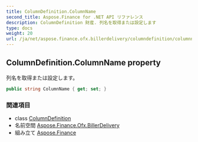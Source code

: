 ```yaml
---
title: ColumnDefinition.ColumnName
second_title: Aspose.Finance for .NET API リファレンス
description: ColumnDefinition 財産. 列名を取得または設定します
type: docs
weight: 20
url: /ja/net/aspose.finance.ofx.billerdelivery/columndefinition/columnname/
---
```

## ColumnDefinition.ColumnName property

列名を取得または設定します。

```csharp
public string ColumnName { get; set; }
```

### 関連項目

* class [ColumnDefinition](../)
* 名前空間 [Aspose.Finance.Ofx.BillerDelivery](../../columndefinition/)
* 組み立て [Aspose.Finance](../../../)


